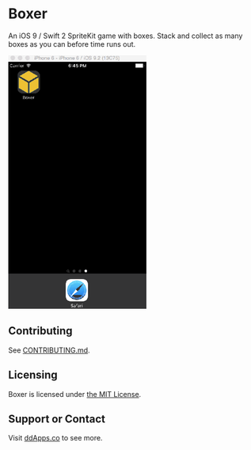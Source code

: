 # Boxer
An iOS 9 / Swift 2 SpriteKit game with boxes. Stack and collect as many boxes as you can before time runs out.

![](art/screenshot/boxer01.gif?raw=true)

## Contributing

See [CONTRIBUTING.md](CONTRIBUTING.md).

## Licensing
Boxer is licensed under [the MIT License](LICENSE).

## Support or Contact
Visit [ddApps.co](http://ddapps.co) to see more.